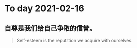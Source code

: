 
# To day 2021-02-16


## 自尊是我们给自己争取的信誉。
> Self-esteem is the reputation we acquire with ourselves.

    